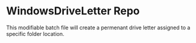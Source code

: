 # WindowsDriveLetter Repo
This modifiable batch file will create a permenant drive letter assigned to a specific folder location.
